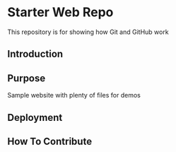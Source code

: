 # Starter Web Repo

This repository is for showing how Git and GitHub work

## Introduction

## Purpose

Sample website with plenty of files for demos

## Deployment

## How To Contribute 
